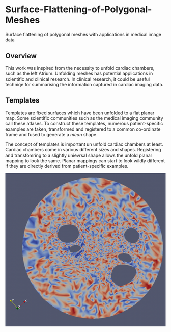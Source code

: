 # Surface-Flattening-of-Polygonal-Meshes
Surface flattening of polygonal meshes with applications in medical image data

## Overview 
This work was inspired from the necessity to unfold cardiac chambers, such as the left Atrium. Unfolding meshes has potential applications in scientific and clinical research. In clinical research, it could be useful techniqe for summarising the information captured in cardiac imaging data. 

## Templates
Templates are fixed surfaces which have been unfolded to a flat planar map. Some scientific communities such as the medical imaging community call these atlases. To construct these templates, numerous patient-specific examples are taken, transformed and registered to a common co-ordinate frame and fused to generate a *mean* shape.  

The concept of templates is important un unfold cardiac chambers at least. Cardiac chambers come in various different sizes and shapes. Registering and transfomring to a slightly unievrsal shape allows the unfold planar mapping to look the same. Planar mappings can start to look wildly different if they are directly derived from patient-specific examples. 

![Unfold example](/docs/img/circular_map.png)<!-- .element height="20%" width="20%" -->




